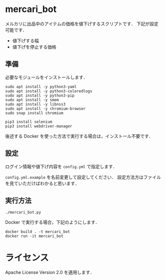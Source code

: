 # mercari_bot

メルカリに出品中のアイテムの価格を値下げするスクリプトです．
下記が設定可能です．

- 値下げする幅
- 値下げを停止する価格

## 準備

必要なモジュールをインストールします．

```
sudo apt install -y python3-yaml
sudo apt install -y python3-coloredlogs
sudo apt install -y python3-pip
sudo apt install -y smem
sudo apt install -y libnss3
sudo apt install -y chromium-browser
sudo snap install chromium

pip3 install selenium
pip3 install webdriver-manager
```

後述する Docker を使った方法で実行する場合は，インストール不要です．

## 設定

ログイン情報や値下げ内容を `config.yml` で指定します．

`config.yml.example` を名前変更して設定してください．
設定方法方はファイルを見ていただけばわかると思います．

## 実行方法

```
./mercari_bot.py
```

Docker で実行する場合，下記のようにします．

```bash:bash
docker build . -t mercari_bot
docker run -it mercari_bot
```

# ライセンス

Apache License Version 2.0 を適用します．
